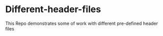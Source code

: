 # Different-header-files
This Repo demonstrates some of work with different pre-defined header files 
